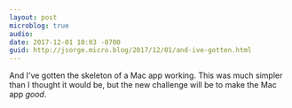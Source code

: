 ```yaml
---
layout: post
microblog: true
audio: 
date: 2017-12-01 10:03 -0700
guid: http://jsorge.micro.blog/2017/12/01/and-ive-gotten.html
---
```

And I've gotten the skeleton of a Mac app working. This was much simpler than I thought it would be, but the new challenge will be to make the Mac app *good*.
